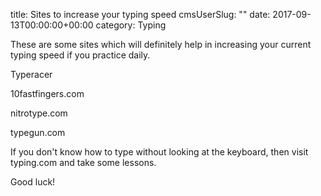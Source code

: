 title: Sites to increase your typing speed
cmsUserSlug: ""
date: 2017-09-13T00:00:00+00:00
category: Typing

These are some sites which will definitely help in increasing your current typing speed if you practice daily. 

Typeracer

10fastfingers.com

nitrotype.com

typegun.com

If you don't know how to type without looking at the keyboard, then visit typing.com and take some lessons. 

Good luck!